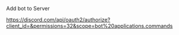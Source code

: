Add bot to Server

https://discord.com/api/oauth2/authorize?client_id=&permissions=32&scope=bot%20applications.commands